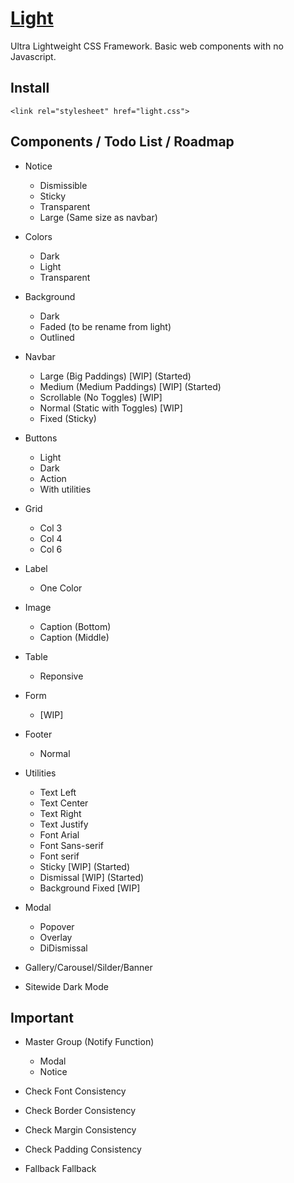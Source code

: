 # [Light](http://cquanu.github.io/light.css/)

Ultra Lightweight CSS Framework.
Basic web components with no Javascript.

## Install

```
<link rel="stylesheet" href="light.css">
```

## Components / Todo List / Roadmap

- Notice
    - Dismissible
    - Sticky
    - Transparent
    - Large (Same size as navbar)
    
- Colors
    - Dark
    - Light
    - Transparent
    
- Background
    - Dark
    - Faded (to be rename from light)
    - Outlined

- Navbar
    - Large (Big Paddings) [WIP] (Started)
    - Medium (Medium Paddings) [WIP] (Started)
    - Scrollable (No Toggles) [WIP]
    - Normal (Static with Toggles) [WIP]
    - Fixed (Sticky)
    
- Buttons
    - Light
    - Dark
    - Action
    - With utilities
        
- Grid
    - Col 3
    - Col 4
    - Col 6
    
- Label
    - One Color

- Image
    - Caption (Bottom)
    - Caption (Middle)
    
- Table
    - Reponsive
    
- Form
    - [WIP]
    
- Footer
    - Normal
    
- Utilities
    - Text Left
    - Text Center
    - Text Right
    - Text Justify
    - Font Arial
    - Font Sans-serif
    - Font serif
    - Sticky [WIP] (Started)
    - Dismissal [WIP] (Started)
    - Background Fixed [WIP]
    
- Modal
    - Popover
    - Overlay
    - DiDismissal

- Gallery/Carousel/Silder/Banner

- Sitewide Dark Mode

## Important

- Master Group (Notify Function)
    - Modal
    - Notice

- Check Font Consistency
- Check Border Consistency
- Check Margin Consistency
- Check Padding Consistency
- Fallback Fallback